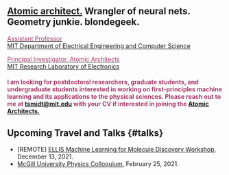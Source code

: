 ## [Atomic architect.](https://cs.lbl.gov/news-media/news/2018/tess-smidt-atomic-architect-and-2018-luis-alvarez-fellow/) Wrangler of neural nets. Geometry junkie. blondegeek.


<a href="https://www.eecs.mit.edu/people/faculty/tess-smidt"><font color="A83869">Assistant Professor</font></a>
<br>
<a href="https://www.eecs.mit.edu/">MIT Department of Electrical Engineering and Computer Science</a>

<a href="http://atomicarchitects.com/"><font color="A83869">Principal Investigator, Atomic Architects</font></a>
<br>
<a href="https://www.rle.mit.edu/">MIT Research Laboratory of Electronics</a>

#### <font color="A83869">I am looking for postdoctoral researchers, graduate students, and undergraduate students interested in working on first-principles machine learning and its applications to the physical sciences. Please reach out to me at <a href="mailto:tsmidt@mit.edu?subject=Joining the Atomic Architects">tsmidt@mit.edu</a> with your CV if interested in joining the <a href="http://atomicarchitects.com/">Atomic Architects.</a></font>

<!-- ## Upcoming <s>Travel and</s> (Remote) Talks {#talks} -->
<!-- * ... -->
## Upcoming Travel and Talks {#talks}
* [REMOTE] [ELLIS Machine Learning for Molecule Discovery Workshop](https://moleculediscovery.github.io/workshop2021/), December 13, 2021.
* [McGill University Physics Colloquium](https://www.physics.mcgill.ca/seminars/PSC.html), February 25, 2021.
